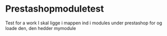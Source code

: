 # Prestashopmoduletest
Test for a work
I skal ligge i mappen ind i modules under prestashop for og loade den, den hedder mymodule
